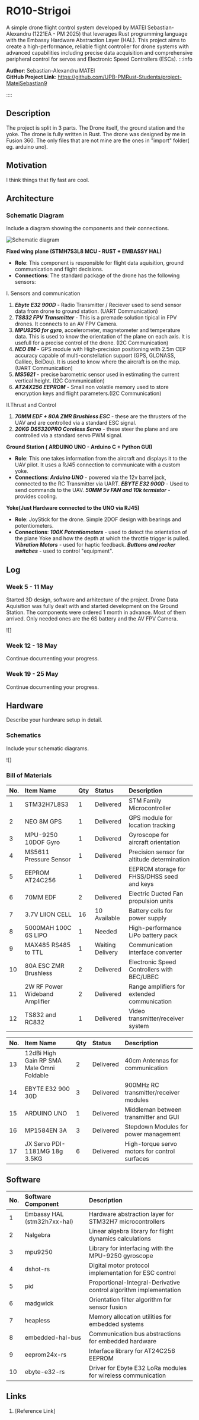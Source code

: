 # RO10-Strigoi
A simple drone flight control system developed by MATEI Sebastian-Alexandru (1221EA - PM 2025) that leverages Rust programming language with the Embassy Hardware Abstraction Layer (HAL). This project aims to create a high-performance, reliable flight controller for drone systems with advanced capabilities including precise data acquisition and comprehensive peripheral control for servos and Electronic Speed Controllers (ESCs).
:::info

**Author**: Sebastian-Alexandru MATEI\
**GitHub Project Link**: https://github.com/UPB-PMRust-Students/project-MateiSebastian9

::::

## Description
The project is split in 3 parts. The Drone itself, the ground station and the yoke. The drone is fully written in Rust. The drone was designed by me in Fusion 360. The only files that are not mine are the ones in "import" folder( eg. arduino uno).

## Motivation
I think things that fly fast are cool.

## Architecture 
### Schematic Diagram
Include a diagram showing the components and their connections.

![Schematic diagram](ro10-ghoul_diagram.webp)

**Fixed wing plane (STMH7S3L8 MCU - RUST + EMBASSY HAL)**
- **Role**: This component is responsible for flight data aquisition, ground communication and flight decisions. 
- **Connections**: The standard package of the drone has the following sensors:

I. Sensors and communication
1. ***Ebyte E32 900D*** - Radio Transmitter / Reciever used to send sensor data from drone to ground station. (UART Communication)
2. ***TS832 FPV Transmitter*** - This is a premade solution tipical in FPV drones. It connects to an AV FPV Camera.
3. ***MPU9250 for gyro***, accelerometer, magnetometer and temperature data. This is used to know the orientation of the plane on each axis. It is usefull for a precise control of the drone. (I2C Communication)
4. ***NEO 8M*** - GPS module with High-precision positioning with 2.5m CEP accuracy capable of multi-constellation support (GPS, GLONASS, Galileo, BeiDou). It is used to know where the aircraft is on the map. (UART Communication)
5. ***MS5621*** - precise barometric sensor used in estimating the current vertical height. (I2C Communication)
6. ***AT24X256 EEPROM*** - Small non volatile memory used to store encryption keys and flight parameters.(I2C Communication)

II.Thrust and Control

1. ***70MM EDF + 80A ZMR Brushless ESC*** - these are the thrusters of the UAV and are controlled via a standard ESC signal.
2. ***20KG DS5320PRO Coreless Servo*** - these steer the plane and are controlled via a standard servo PWM signal.



**Ground Station ( ARDUINO UNO - Arduino C + Python GUI)**
- **Role**: This one takes information from the aircraft and displays it to the UAV pilot. It uses a RJ45 connection to communicate with a custom yoke.
- **Connections**: 
    ***Arduino UNO*** - powered via the 12v barrel jack, connected to the RC Transmitter via UART. 
    ***EBYTE E32 900D*** - Used to send commands to the UAV.
    ***50MM 5v FAN and 10k termistor*** - provides cooling.


**Yoke(Just Hardware connected to the UNO via RJ45)**
- **Role**: JoyStick for the drone. Simple 2DOF design with bearings and potentiometers.
- **Connections**: 
    ***100K Potentiometers*** - used to detect the orientation of the plane Yoke and how the depth at which the throttle trigger is pulled.
    ***Vibration Motors*** - used for haptic feedback.
    ***Buttons and rocker switches*** - used to control "equipment".


## Log
### Week 5 - 11 May
Started 3D design, software and arhitecture of the project. Drone Data Aquisition was fully dealt with and started development on the Ground Station.
The components were ordered 1 month in advance. Most of them arrived. Only needed ones are the 6S battery and the AV FPV Camera.

![]

### Week 12 - 18 May
Continue documenting your progress.

### Week 19 - 25 May
Continue documenting your progress.

## Hardware
Describe your hardware setup in detail.

### Schematics
Include your schematic diagrams.

![]

### Bill of Materials

| No. | Item Name | Qty | Status | Description |
| :-- | :-- | :-- | :-- | :-- |
| 1 | STM32H7L8S3 | 1 | Delivered  | STM Family Microcontroller |
| 2 | NEO 8M GPS | 1 | Delivered  | GPS module for location tracking |
| 3 | MPU-9250 10DOF Gyro | 1 | Delivered  | Gyroscope for aircraft orientation |
| 4 | MS5611 Pressure Sensor | 1 | Delivered  | Precision sensor for altitude determination |
| 5 | EEPROM AT24C256 | 1 | Delivered  | EEPROM storage for FHSS/DHSS seed and keys |
| 6 | 70MM EDF | 2 | Delivered  | Electric Ducted Fan propulsion units |
| 7 | 3.7V LIION CELL | 16 | 10 Available | Battery cells for power supply |
| 8 | 5000MAH 100C 6S LIPO | 1 | Needed | High-performance LiPo battery pack |
| 9 | MAX485 RS485 to TTL | 1 | Waiting Delivery | Communication interface converter |
| 10 | 80A ESC ZMR Brushless | 2 | Delivered  | Electronic Speed Controllers with BEC/UBEC |
| 11 | 2W RF Power Wideband Amplifier | 2 | Delivered  | Range amplifiers for extended communication |
| 12 | TS832 and RC832 | 1 | Delivered  | Video transmitter/receiver system |


| No. | Item Name | Qty | Status | Description |
| :-- | :-- | :-- | :-- | :-- |
| 13 | 12dBi High Gain RP SMA Male Omni Foldable | 2 | Delivered  | 40cm Antennas for communication |
| 14 | EBYTE E32 900 30D | 3 | Delivered  | 900MHz RC transmitter/receiver modules |
| 15 | ARDUINO UNO | 1 | Delivered | Middleman between transmitter and GUI |
| 16 | MP1584EN 3A | 3 | Delivered  | Stepdown Modules for power management |
| 17 | JX Servo PDI-1181MG 18g 3.5KG | 6 | Delivered  | High-torque servo motors for control surfaces |



## Software
| No. | Software Component | Description |
| :-- | :-- | :-- |
| 1 | Embassy HAL (stm32h7xx-hal) | Hardware abstraction layer for STM32H7 microcontrollers |
| 2 | Nalgebra | Linear algebra library for flight dynamics calculations |
| 3 | mpu9250 | Library for interfacing with the MPU-9250 gyroscope |
| 4 | dshot-rs | Digital motor protocol implementation for ESC control |
| 5 | pid | Proportional-Integral-Derivative control algorithm implementation |
| 6 | madgwick | Orientation filter algorithm for sensor fusion |
| 7 | heapless | Memory allocation utilities for embedded systems |
| 8 | embedded-hal-bus | Communication bus abstractions for embedded hardware |
| 9 | eeprom24x-rs | Interface library for AT24C256 EEPROM |
| 10 | ebyte-e32-rs | Driver for Ebyte E32 LoRa modules for wireless communication |


## Links
1. [Reference Link]
    

